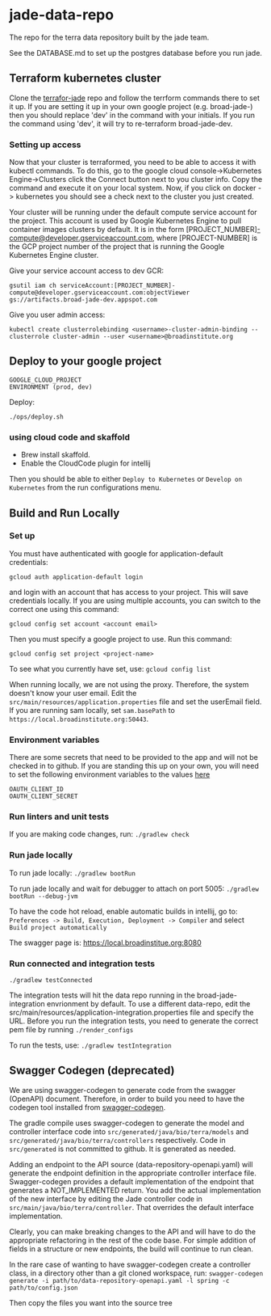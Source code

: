 # jade-data-repo
The repo for the terra data repository built by the jade team.

See the DATABASE.md to set up the postgres database before you run jade.

## Terraform kubernetes cluster

Clone the [terrafor-jade](https://github.com/broadinstitute/terraform-jade) repo and follow the terrform commands there to set it up. If you are setting it up in your own google project (e.g. broad-jade-<initials>) then you should replace 'dev' in the command with your initials. If you run the command using 'dev', it will try to re-terraform broad-jade-dev.

### Setting up access

Now that your cluster is terraformed, you need to be able to access it with kubectl commands. To do this, go to the google cloud console->Kubernetes Engine->Clusters click the Connect button next to you cluster info. Copy the command and execute it on your local system. Now, if you click on docker -> kubernetes you should see a check next to the cluster you just created.

Your cluster will be running under the default compute service account for the project. This account is used by Google Kubernetes Engine to pull container images clusters by default. It is in the form [PROJECT_NUMBER]-compute@developer.gserviceaccount.com, where [PROJECT-NUMBER] is the GCP project number of the project that is running the Google Kubernetes Engine cluster.

Give your service account access to dev GCR:

    gsutil iam ch serviceAccount:[PROJECT_NUMBER]-compute@developer.gserviceaccount.com:objectViewer gs://artifacts.broad-jade-dev.appspot.com

Give you user admin access:
    
    kubectl create clusterrolebinding <username>-cluster-admin-binding --clusterrole cluster-admin --user <username>@broadinstitute.org

## Deploy to your google project
    GOOGLE_CLOUD_PROJECT
    ENVIRONMENT (prod, dev)


Deploy:

    ./ops/deploy.sh

### using cloud code and skaffold
- Brew install skaffold.
- Enable the CloudCode plugin for intellij

Then you should be able to either `Deploy to Kubernetes` or `Develop on Kubernetes` from the run configurations menu. 


## Build and Run Locally

### Set up
You must have authenticated with google for application-default credentials:

	gcloud auth application-default login
and login with an account that has access to your project. This will save credentials locally. If you are using multiple accounts, you can switch to the correct one using this command:

    gcloud config set account <account email>

Then you must specify a google project to use. Run this command:


    gcloud config set project <project-name>


To see what you currently have set, use: `gcloud config list`

When running locally, we are not using the proxy. Therefore, the system doesn't know your user email. Edit the `src/main/resources/application.properties` file and set the userEmail field. If you are running sam locally, set `sam.basePath` to `https://local.broadinstitute.org:50443`.

### Environment variables

There are some secrets that need to be provided to the app and will not be checked in
to github. If you are standing this up on your own, you will need to set the following environment variables to the values [here](https://console.cloud.google.com/apis/credentials/oauthclient/970791974390-1581mjhtp2b3jmg4avhor1vabs13b7ur.apps.googleusercontent.com?project=broad-jade-dev&organizationId=548622027621)

    OAUTH_CLIENT_ID
    OAUTH_CLIENT_SECRET

### Run linters and unit tests

If you are making code changes, run:
`./gradlew check`

### Run jade locally

To run jade locally:
`./gradlew bootRun`

To run jade locally and wait for debugger to attach on port 5005:
`./gradlew bootRun --debug-jvm`

To have the code hot reload, enable automatic builds in intellij, go to:
`Preferences -> Build, Execution, Deployment -> Compiler`
and select `Build project automatically`

The swagger page is:
https://local.broadinstitue.org:8080

### Run connected and integration tests
`./gradlew testConnected`

The integration tests will hit the data repo running in the  broad-jade-integration envrionment by default. To use a different data-repo, edit the src/main/resources/application-integration.properties file and specify the URL. Before you run the integration tests, you need to generate the correct pem file by running `./render_configs`

To run the tests, use: `./gradlew testIntegration`

## Swagger Codegen (deprecated)

We are using swagger-codegen to generate code from the swagger (OpenAPI) document. Therefore, in order to build
you need to have the codegen tool installed from [swagger-codegen](https://swagger.io/docs/open-source-tools/swagger-codegen/).

The gradle compile uses swagger-codegen to generate the model and controller interface code into
`src/generated/java/bio/terra/models` and `src/generated/java/bio/terra/controllers` respectively. Code in
`src/generated` is not committed to github. It is generated as needed.

Adding an endpoint to the API source (data-repository-openapi.yaml) will generate the endpoint definition in the
appropriate controller interface file. Swagger-codegen provides a default implementation of the endpoint that generates
a NOT_IMPLEMENTED return. You add the actual implementation of the new interface by editing the Jade controller code
in `src/main/java/bio/terra/controller`. That overrides the default interface implementation.

Clearly, you can make breaking changes to the API and will have to do the appropriate refactoring in the rest of
the code base. For simple addition of fields in a structure or new endpoints, the build will continue to run clean.

In the rare case of wanting to have swagger-codegen create a controller class,
in a directory other than a git cloned workspace, run:
`swagger-codegen generate -i path/to/data-repository-openapi.yaml -l spring -c path/to/config.json`

Then copy the files you want into the source tree

